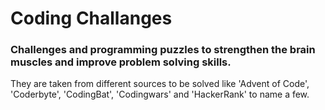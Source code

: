 # Coding Challanges

### Challenges and programming puzzles to strengthen the brain muscles and improve problem solving skills.
They are taken from different sources to be solved like 'Advent of Code', 'Coderbyte', 'CodingBat', 'Codingwars' and 'HackerRank' to name a few.
